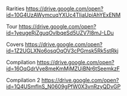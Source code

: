 Rarities
https://drive.google.com/open?id=10G4UzAWymcuqYXUc4TIjaUpiAhYExENM

Tour
https://drive.google.com/open?id=1yeugeRjZguqOvIbqeSd5UZV7l8mJ-LDu

Covers
https://drive.google.com/open?id=1Z2UGLXNo6osqOqOV3cPGmsk5Rk5stRkj

Compilation
https://drive.google.com/open?id=16OqGdrVye8meKmMjMZUiBNr6tSeemkzF

Compilation 2
https://drive.google.com/open?id=1Q4USmflnS_N0609gPfW0X3vnRzyQDvGP